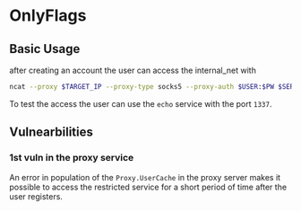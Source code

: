 # OnlyFlags

## Basic Usage

after creating an account the user can access the internal_net with
```sh
ncat --proxy $TARGET_IP --proxy-type socks5 --proxy-auth $USER:$PW $SERVICE $SERVICE_PORT
```

To test the access the user can use the `echo` service with the port `1337`.


## Vulnearbilities

### 1st vuln in the proxy service

An error in population of the `Proxy.UserCache` in the proxy server makes it possible to access the restricted service for a short period of time after the user registers.


